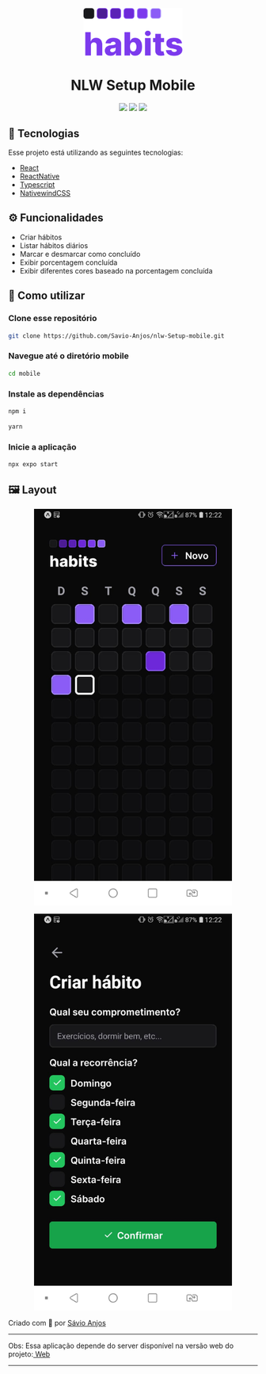  <p align='center'><img width='200' src=".github/logo2.svg"/></p>

 <h1 align="center">NLW Setup Mobile</h1>

 <p align='center'>
<img src="https://img.shields.io/github/repo-size/Savio-Anjos/nlw-Setup-mobile?color=7c3aed">
<img src="https://img.shields.io/github/languages/count/Savio-Anjos/nlw-Setup-mobile?color=7c3aed">
<img src="https://img.shields.io/github/last-commit/Savio-Anjos/nlw-Setup-mobile?color=7c3aed"> 
</p>

## 🚀 Tecnologias
Esse projeto está utilizando as seguintes tecnologias:
    

- [React](https://pt-br.reactjs.org/)
- [ReactNative](https://reactnative.dev/)
- [Typescript](https://www.typescriptlang.org/)  
- [NativewindCSS](https://tailwindcss.com/)


## ⚙️ Funcionalidades
- Criar hábitos
- Listar hábitos diários
- Marcar e desmarcar como concluído
- Exibir porcentagem concluída
- Exibir diferentes cores baseado na porcentagem concluída

## 🎲 Como utilizar
### Clone esse repositório
```bash
git clone https://github.com/Savio-Anjos/nlw-Setup-mobile.git

```
### Navegue até o diretório mobile
```bash 
cd mobile
```

### Instale as dependências
```bash
npm i
```
```bash
yarn
```
### Inicie a aplicação 
```bash
npx expo start
```

## 🖼️ Layout
<p align="center"><img width="400" src=".github/home.jpeg"></p>
<p align="center"><img  width="400" src=".github/modal.jpeg"></p>






<p>Criado com 💙 por <a href='https://github.com/Savio-Anjos/' target='_blank'>Sávio Anjos</a></p>

---

<p>Obs: Essa aplicação depende do server disponível na versão web do projeto:<a href='https://github.com/Savio-Anjos/nlw-Setup' target='_blank'> Web</a></p>

---


 

